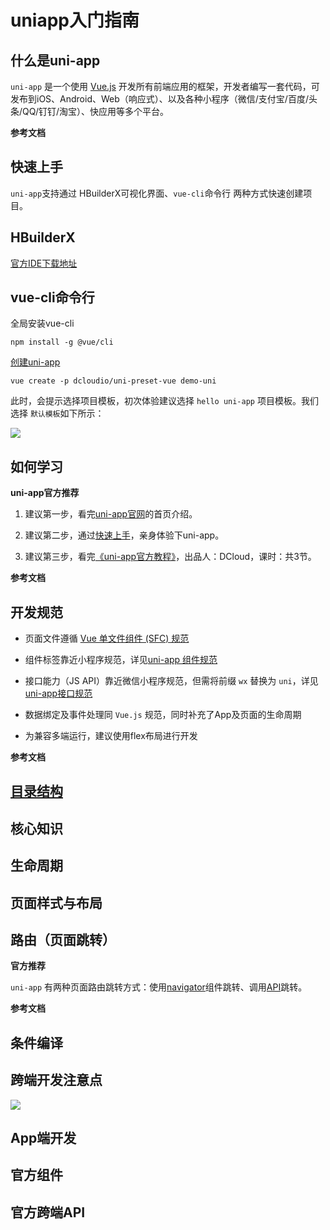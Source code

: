 # uniapp入门指南
## 什么是uni-app

`uni-app` 是一个使用 [Vue.js](https://vuejs.org/) 开发所有前端应用的框架，开发者编写一套代码，可发布到iOS、Android、Web（响应式）、以及各种小程序（微信/支付宝/百度/头条/QQ/钉钉/淘宝）、快应用等多个平台。



**参考文档**



## 快速上手

`uni-app`支持通过 HBuilderX可视化界面、`vue-cli`命令行 两种方式快速创建项目。

## HBuilderX

[官方IDE下载地址](https://www.dcloud.io/hbuilderx.html)





## vue-cli命令行

全局安装vue-cli

```shell
npm install -g @vue/cli
```

[创建uni-app](https://uniapp.dcloud.io/quickstart-cli?id=%e5%88%9b%e5%bb%bauni-app)

```shell
vue create -p dcloudio/uni-preset-vue demo-uni
```

此时，会提示选择项目模板，初次体验建议选择 `hello uni-app` 项目模板。我们选择 `默认模板`如下所示：

![](https://img.cdn.aliyun.dcloud.net.cn/guide/uniapp/h5-cli-01.png "")



## 如何学习

**uni-app官方推荐**

1. 建议第一步，看完[uni-app官网](https://uniapp.dcloud.io/)的首页介绍。

1. 建议第二步，通过[快速上手](https://uniapp.dcloud.io/quickstart)，亲身体验下uni-app。

1. 建议第三步，看完[《uni-app官方教程》](https://ke.qq.com/course/3169971)，出品人：DCloud，课时：共3节。



**参考文档**



## 开发规范

- 页面文件遵循 [Vue 单文件组件 (SFC) 规范](https://vue-loader.vuejs.org/zh/spec.html)

- 组件标签靠近小程序规范，详见[uni-app 组件规范](https://uniapp.dcloud.io/component/README)

- 接口能力（JS API）靠近微信小程序规范，但需将前缀 `wx` 替换为 `uni`，详见[uni-app接口规范](https://uniapp.dcloud.io/api/README)

- 数据绑定及事件处理同 `Vue.js` 规范，同时补充了App及页面的生命周期

- 为兼容多端运行，建议使用flex布局进行开发



**参考文档**



## [目录结构](https://uniapp.dcloud.io/frame?id=%e7%9b%ae%e5%bd%95%e7%bb%93%e6%9e%84)



## 核心知识

## 生命周期



## 页面样式与布局



## 路由（页面跳转）

**官方推荐**

`uni-app` 有两种页面路由跳转方式：使用[navigator](https://uniapp.dcloud.io/component/navigator)组件跳转、调用[API](https://uniapp.dcloud.io/api/router)跳转。



**参考文档**



## 条件编译



## 跨端开发注意点

![](https://tcs-devops.aliyuncs.com/storage/1127313ac817047e2d1013ccb5b826ecf523?Signature=eyJhbGciOiJIUzI1NiIsInR5cCI6IkpXVCJ9.eyJBcHBJRCI6IjVlNzQ4MmQ2MjE1MjJiZDVjN2Y5YjMzNSIsIl9hcHBJZCI6IjVlNzQ4MmQ2MjE1MjJiZDVjN2Y5YjMzNSIsIl9vcmdhbml6YXRpb25JZCI6IiIsImV4cCI6MTY1MjUwMTkzMCwiaWF0IjoxNjUxODk3MTMwLCJyZXNvdXJjZSI6Ii9zdG9yYWdlLzExMjczMTNhYzgxNzA0N2UyZDEwMTNjY2I1YjgyNmVjZjUyMyJ9.LD6-lbGg08wseMGgjB9XLY4bdUnOK8kCO5sKj-VxVz0&download=image.png "")



## App端开发



## 官方组件



## 官方跨端API



